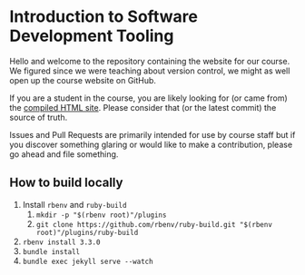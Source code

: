 # Introduction to Software Development Tooling

Hello and welcome to the repository containing the website for our course. We
figured since we were teaching about version control, we might as well open up
the course website on GitHub.

If you are a student in the course, you are likely looking for (or came from)
the [compiled HTML site](https://www.cs.tufts.edu/comp/50ISDT/). Please
consider that (or the latest commit) the source of truth.

Issues and Pull Requests are primarily intended for use by course staff but if
you discover something glaring or would like to make a contribution, please go
ahead and file something.

## How to build locally

1. Install `rbenv` and `ruby-build`
   1. `mkdir -p "$(rbenv root)"/plugins`
   1. `git clone https://github.com/rbenv/ruby-build.git "$(rbenv root)"/plugins/ruby-build`
1. `rbenv install 3.3.0`
1. `bundle install`
1. `bundle exec jekyll serve --watch`

